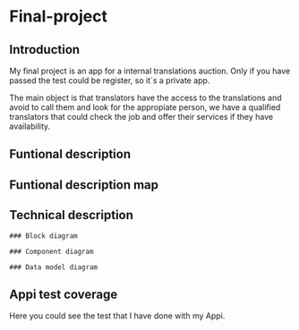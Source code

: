 # Final-project

## Introduction
My final project is an app for a internal translations auction. Only if you have passed the test could be register, so it´s a private app.

The main object is that translators have the access to the translations and avoid to call them and look for the appropiate person, we have a qualified translators that could check the job and offer their services if they have availability.

## Funtional description

## Funtional description map

## Technical description

    ### Block diagram
    
    ### Component diagram

    ### Data model diagram

## Appi test coverage
Here you could see the test that I have done with my Appi.